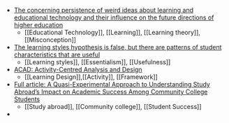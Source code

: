 - [The concerning persistence of weird ideas about learning and educational technology and their influence on the future directions of higher education](https://ajet.org.au/index.php/AJET/article/view/8226)
	- [[Educational Technology]], [[Learning]], [[Learning theory]], [[Misconception]]
- [The learning styles hypothesis is false, but there are patterns of student characteristics that are useful](https://www.tandfonline.com/doi/abs/10.1080/00405841.2022.2107333?journalCode=htip20)
	- [[Learning styles]], [[Essentialism]], [[Usefulness]]
- [ACAD: Activity-Centred Analysis and Design](https://petergoodyear.net/2021/08/13/acad-activity-centred-analysis-and-design/)
	- [[Learning Design]],[[Activity]], [[Framework]]
- [Full article: A Quasi-Experimental Approach to Understanding Study Abroad’s Impact on Academic Success Among Community College Students](https://www.tandfonline.com/eprint/2EJQQMYPAA3D5MHYTVNH/full?target=10.1080/00221546.2022.2134684)
	- [[Study abroad]], [[Community college]], [[Student Success]]
-